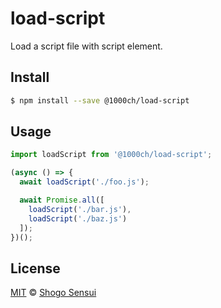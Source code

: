 # load-script

Load a script file with script element.

## Install

```bash
$ npm install --save @1000ch/load-script
```

## Usage

```javascript
import loadScript from '@1000ch/load-script';

(async () => {
  await loadScript('./foo.js');

  await Promise.all([
    loadScript('./bar.js'),
    loadScript('./baz.js')
  ]);
})();
```

## License

[MIT](https://1000ch.mit-license.org) © [Shogo Sensui](https://github.com/1000ch)
